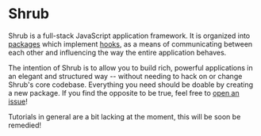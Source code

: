 
# Shrub

Shrub is a full-stack JavaScript application framework. It is
organized into [packages](./packages.html) which implement
[hooks](./hooks.html), as a means of communicating between each other and
influencing the way the entire application behaves.

The intention of Shrub is to allow you to build rich, powerful applications in
an elegant and structured way -- without needing to hack on or change Shrub's
core codebase. Everything you need should be doable by creating a new package.
If you find the opposite to be true, feel free to
[open an issue](https://github.com/cha0s/shrub/issues)!

Tutorials in general are a bit lacking at the moment, this will be soon be
remedied!
